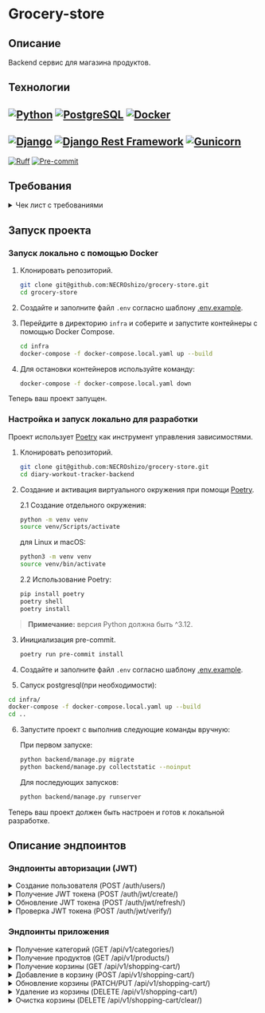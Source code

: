 # Grocery-store

## Описание
Backend сервис для магазина продуктов.

## Технологии

[![Python](https://img.shields.io/badge/Python-%5E3.12-blue?style=flat&logo=python&logoColor=white)](https://www.python.org/)
[![PostgreSQL](https://img.shields.io/badge/PostgreSQL-Latest-blue?style=flat&logo=postgresql&logoColor=white)](https://www.postgresql.org/)
[![Docker](https://img.shields.io/badge/Docker-Latest-blue?style=flat&logo=docker&logoColor=white)](https://www.docker.com/)
-----
[![Django](https://img.shields.io/badge/Django-%5E5.0.6-blue?style=flat&logo=django&logoColor=white)](https://www.djangoproject.com/)
[![Django Rest Framework](https://img.shields.io/badge/DjangoRestFramework-%5E3.15.1-blue?style=flat&logo=django&logoColor=white)](https://pypi.org/project/djangorestframework/)
[![Gunicorn](https://img.shields.io/badge/Gunicorn-%5E22.0.0-blue?style=flat&logo=gunicorn&logoColor=white)](https://pypi.org/project/gunicorn/)
-----
[![Ruff](https://img.shields.io/badge/Ruff-used-green?style=flat)](https://pypi.org/project/ruff/)
[![Pre-commit](https://img.shields.io/badge/Pre--commit-used-green?style=flat&logo=pre-commit&logoColor=white)](https://pypi.org/project/pre-commit/)

## Требования
<details>
  <summary>Чек лист с требованиями</summary>

- [x] **Управление категориями и подкатегориями**
  - [x] Должна быть реализована возможность создания, редактирования, удаления категорий и подкатегорий товаров в админке.
  - [x] Категории и подкатегории обязательно должны иметь наименование, slug-имя, изображение.
  - [x] Подкатегории должны быть связаны с родительской категорией.
  - [x] Должен быть реализован эндпоинт для просмотра всех категорий с подкатегориями. Должна быть предусмотрена пагинация.

- [x] **Управление продуктами**
  - [x] Должна быть реализована возможность добавления, изменения, удаления продуктов в админке.
  - [x] Продукты должны относится к определенной подкатегории и, соответственно, категории. Должны иметь наименование, slug-имя, изображение в 3-х размерах, цену.
  - [x] Должен быть реализован эндпоинт вывода продуктов с пагинацией. Каждый продукт в выводе должен иметь поля: наименование, slug, категория, подкатегория, цена, список изображений.

- [x] **Корзина**
  - [x] Реализовать эндпоинт добавления, изменения (изменение количества), удаления продукта в корзине.
  - [x] Реализовать эндпоинт вывода состава корзины с подсчетом количества товаров и суммы стоимости товаров в корзине.
  - [x] Реализовать возможность полной очистки корзины.

- [x] **Права доступа**
  - [x] Операции по эндпоинтам категорий и продуктов может осуществлять любой пользователь.
  - [x] Операции по эндпоинтам корзины может осуществлять только авторизированный пользователь и только со своей корзиной.

- [x] **Авторизация**
  - [x] Реализовать авторизацию по токену.

- [x] **Дополнительно**
  - [x] Подключенны pre-commit.
  - [x] Настроен линтер ruff.
  - [x] Реализованна возможность добавлять товары списком.
  - [x] Реализован запуск проекта в Docker.

</details>

## Запуск проекта
### Запуск локально с помощью Docker
1. Клонировать репозиторий.
    ```bash
    git clone git@github.com:NECROshizo/grocery-store.git
    cd grocery-store
    ```

2. Создайте и заполните файл `.env` согласно шаблону [.env.example](https://github.com/NECROshizo/grocery-store/blob/develop/infra/.env.example).

3. Перейдите в директорию `infra` и соберите и запустите контейнеры с помощью Docker Compose.
    ```bash
    cd infra
    docker-compose -f docker-compose.local.yaml up --build
    ```

4. Для остановки контейнеров используйте команду:
    ```bash
    docker-compose -f docker-compose.local.yaml down
    ```

Теперь ваш проект запущен.
### Настройка и запуск локально для разработки
Проект использует [Poetry](https://python-poetry.org/) как инструмент управления зависимостями.

1. Клонировать репозиторий.
    ```bash
    git clone git@github.com:NECROshizo/grocery-store.git
    cd diary-workout-tracker-backend
    ```

2. Создание и активация виртуального окружения при помощи [Poetry](https://python-poetry.org/docs/#installation).

    2.1 Создание отдельного окружения:
    ```bash
    python -m venv venv
    source venv/Scripts/activate
    ```
    для Linux и macOS:
    ```bash
    python3 -m venv venv
    source venv/bin/activate
    ```

    2.2 Использование Poetry:
    ```bash
    pip install poetry
    poetry shell
    poetry install
    ```
> **Примечание:** версия Python должна быть ^3.12.

3. Инициализация pre-commit.
    ```bash
    poetry run pre-commit install
    ```

4. Создайте и заполните файл `.env` согласно шаблону [.env.example](https://github.com/NECROshizo/grocery-store/blob/develop/infra/.env.example).

5. Сапуск postgresql(при необходимости):
  ```bash
  cd infra/
  docker-compose -f docker-compose.local.yaml up --build
  cd ..
  ```

6. Запустите проект с выполнив следующие команды вручную:

    При первом запуске:
    ```bash
    python backend/manage.py migrate
    python backend/manage.py collectstatic --noinput
    ```

    Для последующих запусков:
    ```bash
    python backend/manage.py runserver
    ```

Теперь ваш проект должен быть настроен и готов к локальной разработке.


## Описание эндпоинтов

### Эндпоинты авторизации (JWT)

<details>
  <summary>Создание пользователя (POST /auth/users/)</summary>

  *Регистрация нового пользователя.*

  **Request:**

  ```json
  {
    "username": "user1",
    "password": "password123",
    "email": "user1@example.com"
  }
  ```

  **Response:**

  ```json
  {
    "email": "user1@example.com",
    "username": "user1",
    "id": 1
  }
  ```

  **Status Code: 201 CREATED**
</details>

<details>
  <summary>Получение JWT токена (POST /auth/jwt/create/)</summary>

  *Получение JWT токена для авторизации.*

  **Request:**

  ```json
  {
    "username": "user1",
    "password": "password123"
  }
  ```

  **Response:**

  ```json
  {
    "access": "eyJ0eXAiOiJKV1QiLCJhbGciOiJIUzI1NiJ9...",
    "refresh": "eyJ0eXAiOiJKV1QiLCJhbGciOiJIUzI1NiJ9..."
  }
  ```

  **Status Code: 200 OK**
</details>

<details>
  <summary>Обновление JWT токена (POST /auth/jwt/refresh/)</summary>

  *Обновление просроченного JWT токена.*

  **Request:**

  ```json
  {
    "refresh": "eyJ0eXAiOiJKV1QiLCJhbGciOiJIUzI1NiJ9..."
  }
  ```

  **Response:**

  ```json
  {
    "access": "eyJ0eXAiOiJKV1QiLCJhbGciOiJIUzI1NiJ9..."
  }
  ```

  **Status Code: 200 OK**
</details>

<details>
  <summary>Проверка JWT токена (POST /auth/jwt/verify/)</summary>

  *Проверка действительности JWT токена.*

  **Request:**

  ```json
  {
    "token": "eyJ0eXAiOiJKV1QiLCJhbGciOiJIUzI1NiJ9..."
  }
  ```

  **Response:**

  ```json
  {
    "detail": "Token is valid"
  }
  ```

  **Status Code: 200 OK**
</details>

### Эндпоинты приложения

<details>
  <summary>Получение категорий (GET /api/v1/categories/)</summary>

   *Получение списка всех категорий.*

> **Авторизация не требуется**

  **Response:**

  ```json
  {
	"count": 2,
	"next": null,
	"previous": null,
	"results": [
	  {
		"title": "Категория 1",
		"slug": "kategoriya-1",
		"subcategories": [
		  {
			"title": "Подкатегория 1",
			"slug": "podkategoriya-1",
			"image": "http://example.com/media/image.jpg"
		  },
		  {
			"title": "Подкатегория 2",
			"slug": "podkategoriya-2",
			"image": "http://example.com/media/image.jpg"
		  }
		],
		"image": "http://example.com/media/image.jpg"
	  },
	  {
		"title": "Категория 2",
		"slug": "kategoriya-2",
		"subcategories": [],
		"image": "http://example.com/media/image.jpg"
	  }
	]
  }
  ```

  **Status Code: 200 OK**
</details>

<details>
  <summary>Получение продуктов (GET /api/v1/products/)</summary>

  *Получение списка всех продуктов.*

  >  **Авторизация не требуется**

  **Response:**

  ```json
  {
    "count": 2,
    "next": null,
    "previous": null,
    "results": [
      {
        "title": "Продукт 1",
        "price": "100.00",
        "slug": "produkt-1",
        "category": {
          "title": "Категория 1",
          "slug": "kategoriya-1",
          "image": "http://example.com/media/image.jpg"
        },
        "subcategory": {
          "title": "Подкатегория 1",
          "slug": "podkategoriya-1",
          "image": "http://example.com/media/image.jpg"
        },
        "images": [
          "http://example.com/media/original_image.jpg",
          "http://example.com/media/medium_image.jpg",
          "http://example.com/media/small_image.jpg"
        ]
      },
      {
        "title": "Продукт 2",
        "price": "50.00",
        "slug": "produkt-2",
        "category": {
          "title": "Категория 2",
          "slug": "kategoriya-2",
          "image": "http://example.com/media/image.jpg"
        },
        "subcategory": {
          "title": "Подкатегория 2",
          "slug": "podkategoriya-2",
          "image": "http://example.com/media/image.jpg"
        },
        "images": [
          "http://example.com/media/original_image.jpg",
          "http://example.com/media/medium_image.jpg",
          "http://example.com/media/small_image.jpg"
        ]
      }
    ]
  }
  ```

  **Status Code: 200 OK**
</details>

<details>
  <summary>Получение корзины (GET /api/v1/shopping-cart/)</summary>

  *Получение списка продуктов в корзине текущего пользователя с суммарной информацией о количестве товаров в корзине и общей стоимости всех товаров*

  > **Требуется авторизация по JWT-токену**

  **Response:**

  ```json
  {
    "count": 2,
    "next": null,
    "previous": null,
    "results": [
      {
        "product": {
          "title": "Продукт 1",
          "price": "100.00",
          "slug": "produkt-1",
          "category": {
            "title": "Категория 1",
            "slug": "kategoriya-1",
            "image": "http://example.com/media/image.jpg"
          },
          "subcategory": {
            "title": "Подкатегория 1",
            "slug": "podkategoriya-1",
            "image": "http://example.com/media/image.jpg"
          },
          "images": [
            "http://example.com/media/original_image.jpg",
            "http://example.com/media/medium_image.jpg",
            "http://example.com/media/small_image.jpg"
          ]
        },
        "count": 2
      },
      {
        "product": {
          "title": "Продукт 2",
          "price": "50.00",
          "slug": "produkt-2",
          "category": {
            "title": "Категория 2",
            "slug": "kategoriya-2",
            "image": "http://example.com/media/image.jpg"
          },
          "subcategory": {
            "title": "Подкатегория 2",
            "slug": "podkategoriya-2",
            "image": "http://example.com/media/image.jpg"
          },
          "images": [
            "http://example.com/media/original_image.jpg",
            "http://example.com/media/medium_image.jpg",
            "http://example.com/media/small_image.jpg"
          ]
        },
        "count": 1
      }
    ],
    "summary": {
      "total_items": 3,
      "total_price": "250.00"
    }
  }


 ```

  **Status Code: 200 OK**
</details>

<details>
  <summary>Добавление в корзину (POST /api/v1/shopping-cart/)</summary>

   *Добавление продуктов в корзину текущего пользователя. При наличие товара в корзине добавленные товары суммируются к тому количеству что уже есть.*

>  **Требуется авторизация по JWT-токену**

  **Request:**

  ```json
  {
    "products": [
      {
        "product": "produkt-1",
        "count": 2
      },
      {
        "product": "produkt-2",
        "count": 1
      }
    ]
  }
  ```

  **Response:**

  ```json
  {
    "result": "success"
  }
  ```

  **Status Code: 201 CREATE**
</details>

<details>
  <summary>Обновление корзины (PATCH/PUT /api/v1/shopping-cart/)</summary>

   *Обновление количества продуктов в корзине текущего пользователя. При наличие товара в корзине его количество обновляется на переданное*

   >  **Требуется авторизация по JWT-токену**

  **Request:**

  ```json
  {
    "products": [
      {
        "product": "produkt-1",
        "count": 3
      },
      {
        "product": "produkt-2",
        "count": 1
      }
    ]
  }
  ```

  **Response:**

  ```json
  {
    "result": "success"
  }
  ```

  **Status Code: 200 OK**
</details>

<details>
  <summary>Удаление из корзины (DELETE /api/v1/shopping-cart/)</summary>

  *Удаление продуктов из корзины текущего пользователя. При наличие товара в корзине его количество уменьшится на переданное количество, если количество снижается до 0, то товар удаляется из корзины*

  >  **Требуется авторизация по JWT-токену**

  **Request:**

  ```json
  {
    "products": [
      {
        "product": "produkt-1",
        "count": 1
      },
      {
        "product": "produkt-2",
        "count": 1
      }
    ]
  }
  ```

  **Response:**

  ```json
  {
    "result": "success"
  }
  ```

  **Status Code: 204 NO CONTENT**
</details>

<details>

  <summary>Очистка корзины (DELETE /api/v1/shopping-cart/clear/)</summary>

  *Полная очистка корзины текущего пользователя.*

  >  **Требуется авторизация по JWT-токену**

  **Response:**

  ```json
  {
    "result": "success"
  }
  ```

  **Status Code: 204 NO CONTENT**
</details>
